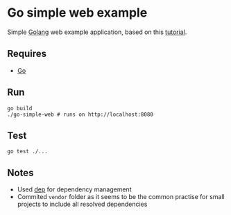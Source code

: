 # Go simple web example

Simple [Golang](https://golang.org/) web example application, based on this [tutorial](https://www.sohamkamani.com/blog/2017/09/13/how-to-build-a-web-application-in-golang/).

## Requires

* [Go](https://golang.org/)

## Run

```
go build
./go-simple-web # runs on http://localhost:8080
```

## Test

```
go test ./...
```

## Notes

* Used [dep](https://github.com/golang/dep) for dependency management
* Commited `vendor` folder as it seems to be the common practise for small projects to include all resolved dependencies